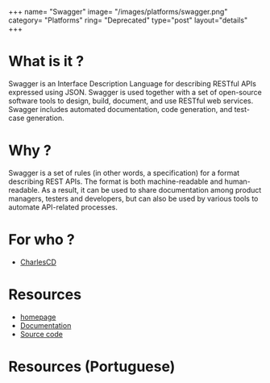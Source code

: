 +++
name= "Swagger"
image= "/images/platforms/swagger.png"
category= "Platforms"
ring= "Deprecated"
type="post"
layout="details"
+++

# What is it ?

Swagger is an Interface Description Language for describing RESTful APIs expressed using JSON. Swagger is used together with a set of open-source software tools to design, build, document, and use RESTful web services. Swagger includes automated documentation, code generation, and test-case generation.

# Why ?

 Swagger is a set of rules (in other words, a specification) for a format describing REST APIs. The format is both machine-readable and human-readable. As a result, it can be used to share documentation among product managers, testers and developers, but can also be used by various tools to automate API-related processes.


# For who ?
* [CharlesCD](https://charlescd.io/)

# Resources
* [homepage](https://swagger.io/)
* [Documentation](https://swagger.io/docs/)
* [Source code](https://github.com/swagger-api)


# Resources (Portuguese)

